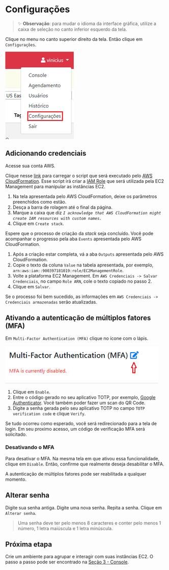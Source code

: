 # Configurações

> :sparkles: **Observação**: para mudar o idioma da interface gráfica, utilize a caixa de seleção no canto inferior esquerdo da tela.

Clique no menu no canto superior direito da tela. Então clique em `Configurações`.

![Menu de páginas](../images/pages_menu.png)

## Adicionando credenciais

Acesse sua conta AWS.

Clique nesse [link](https://us-east-1.console.aws.amazon.com/cloudformation/home?region=us-east-1#/stacks/create/review?templateURL=https://s3.amazonaws.com/ec2.manager.infomach/ec2_management_user_setup.yml&stackName=ec2-management&param_RoleName=EC2ManagementRole&param_TrustedAccountId=900397181019) para carregar o script que será executado pelo [AWS CloudFormation](https://docs.aws.amazon.com/pt_br/cloudformation/?id=docs_gateway).
Esse script irá criar a [IAM Role](https://docs.aws.amazon.com/IAM/latest/UserGuide/id_roles.html) que será utilizada pela EC2 Management para manipular as instâncias EC2.

1. Na tela apresentada pelo AWS CloudFormation, deixe os parâmetros preenchidos como estão.
2. Desça a barra de rolagem até o final da página.
3. Marque a caixa que diz _`I acknowledge that AWS CloudFormation might create IAM resources with custom names.`_
4. Clique em `Create stack`.

Espere que o processo de criação da _stack_ seja concluído. Você pode acompanhar o progresso pela aba `Events` apresentada pelo AWS CloudFormation.

1. Após a criação estar completa, vá a aba `Outputs` apresentada pelo AWS CloudFormation.
2. Copie o texto da coluna `Value` na tabela apresentada, por exemplo, `arn:aws:iam::900397181019:role/EC2ManagementRole`.
3. Volte a plataforma EC2 Management. Em `AWS Credenciais -> Salvar Credenciais`, no campo `Role ARN`, cole o texto copiado no passo 2.
4. Clique em `Salvar`.

Se o processo foi bem sucedido, as informações em `AWS Credenciais -> Credenciais armazenadas` serão atualizadas.

## Ativando a autenticação de múltiplos fatores (MFA)

Em `Multi-Factor Authentication (MFA)` clique no ícone com o lápis.

![Ir para MFA](../images/mfa_link.png)

1. Clique em `Enable`.
2. Entre o código gerado no seu aplicativo TOTP, por exemplo, [Google Authenticator](https://play.google.com/store/apps/details?id=com.google.android.apps.authenticator2). Você também poder fazer um scan do QR Code.
3. Digite a senha gerada pelo seu aplicativo TOTP no campo `TOTP verification code` e clique `Verify`.

Se tudo ocorreu como esperado, você será redirecionado para a tela de login. Em seu proximo acesso, um código de verificação MFA será solicitado.

### Desativando o MFA

Para desativar o MFA.
Na mesma tela em que ativou essa funcionalidade, clique em `Disable`. Então, confirme que realmente deseja desabilitar o MFA.

A autenticação de múltiplos fatores pode ser reabilitada a qualquer momento.

## Alterar senha

Digite sua senha antiga. Digite uma nova senha. Repita a senha. Clique em `Alterar senha`.

> Uma senha deve ter pelo menos 8 caracteres e conter pelo menos 1 número, 1 letra maiúscula e 1 letra minúscula.

## Próxima etapa

Crie um ambiente para agrupar e interagir com suas instâncias EC2. O passo a passo pode ser encontrado na [Seção 3 - Console](../console/CONSOLE.md).
